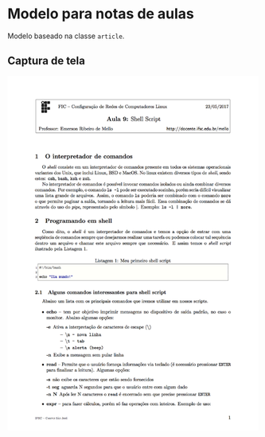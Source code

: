 # Modelo para notas de aulas



Modelo baseado na classe `article`. 



## Captura de tela

![nota-de-aula](screenshot-01.png)

